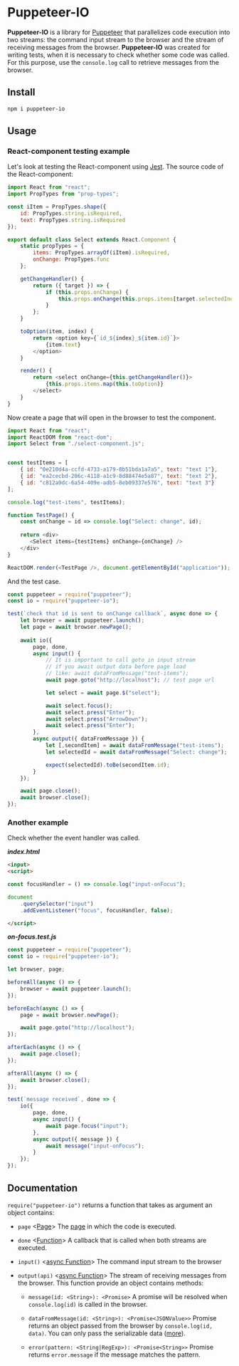 # Puppeteer-IO


**Puppeteer-IO** is a library for [Puppeteer](https://github.com/GoogleChrome/puppeteer) that parallelizes code execution into two streams: the command input stream to the browser and the stream of receiving messages from the browser.
**Puppeteer-IO** was created for writing tests, when it is necessary to check whether some code was called.
For this purpose, use the ```console.log``` call to retrieve messages from the browser.


## Install


```bash
npm i puppeteer-io
```


## Usage


### React-component testing example


Let's look at testing the React-component using [Jest](https://facebook.github.io/jest/). The source code of the React-component:


```javascript
import React from "react";
import PropTypes from "prop-types";

const iItem = PropTypes.shape({
    id: PropTypes.string.isRequired,
    text: PropTypes.string.isRequired
});

export default class Select extends React.Component {
    static propTypes = {
        items: PropTypes.arrayOf(iItem).isRequired,
        onChange: PropTypes.func
    };

    getChangeHandler() {
        return ({ target }) => {
            if (this.props.onChange) {
                this.props.onChange(this.props.items[target.selectedIndex].id);
            }
        };
    }

    toOption(item, index) {
        return <option key={`id_${index}_${item.id}`}>
            {item.text}
        </option>
    }

    render() {
        return <select onChange={this.getChangeHandler()}>
            {this.props.items.map(this.toOption)}
        </select>
    }
}
```


Now create a page that will open in the browser to test the component.


```javascript
import React from "react";
import ReactDOM from "react-dom";
import Select from "./select-component.js";


const testItems = [
    { id: "0e210d4a-ccfd-4733-a179-8b51bda1a7a5", text: "text 1"},
    { id: "ea2cecbd-206c-4118-a1c9-8d88474e5a87", text: "text 2"},
    { id: "c812a9dc-6a54-409e-adb5-8eb09337e576", text: "text 3"}
];

console.log("test-items", testItems);

function TestPage() {
    const onChange = id => console.log("Select: change", id);
    
    return <div>
       <Select items={testItems} onChange={onChange} />
    </div>
}

ReactDOM.render(<TestPage />, document.getElementById("application"));
```


And the test case.


```javascript
const puppeteer = require("puppeteer");
const io = require("puppeteer-io");

test(`check that id is sent to onChange callback`, async done => {
    let browser = await puppeteer.launch();
    let page = await browser.newPage();
    
    await io({
        page, done,
        async input() {
            // It is important to call goto in input stream
            // if you await output data before page load
            // like: await dataFromMessage("test-items");
            await page.goto("http://localhost"); // test page url

            let select = await page.$("select");

            await select.focus();
            await select.press("Enter");
            await select.press("ArrowDown");
            await select.press("Enter");
        },
        async output({ dataFromMessage }) {
            let [,secondItem] = await dataFromMessage("test-items");
            let selectedId = await dataFromMessage("Select: change");

            expect(selectedId).toBe(secondItem.id);
        }
    });

    await page.close();
    await browser.close();
});
```


### Another example


Check whether the event handler was called.


**_index.html_**

```html
<input>
<script>

const focusHandler = () => console.log("input-onFocus");

document
    .querySelector("input")
    .addEventListener("focus", focusHandler, false);

</script>
```

**_on-focus.test.js_**


```javascript
const puppeteer = require("puppeteer");
const io = require("puppeteer-io");

let browser, page;

beforeAll(async () => {
    browser = await puppeteer.launch();
});

beforeEach(async () => {
    page = await browser.newPage();

    await page.goto("http://localhost");
});

afterEach(async () => {
    await page.close();
});

afterAll(async () => {
    await browser.close();
});

test(`message received`, done => {
    io({
        page, done,
        async input() {
            await page.focus("input");
        },
        async output({ message }) {
            await message("input-onFocus");
        }
    });
});
```

## Documentation


```require("puppeteer-io")``` returns a function that takes as argument an object contains:


* ```page``` <[Page](https://github.com/GoogleChrome/puppeteer/blob/master/docs/api.md#class-page)>
The [page](https://github.com/GoogleChrome/puppeteer/blob/master/docs/api.md#class-page) in which the code is executed.

* ```done``` <[Function](https://developer.mozilla.org/en-US/docs/Web/JavaScript/Reference/Global_Objects/Function)>
A callback that is called when both streams are executed.

* ```input()``` <[async Function](https://developer.mozilla.org/en-US/docs/Web/JavaScript/Reference/Global_Objects/AsyncFunction)>
The command input stream to the browser

* ```output(api)``` <[async Function](https://developer.mozilla.org/en-US/docs/Web/JavaScript/Reference/Global_Objects/AsyncFunction)>
The stream of receiving messages from the browser. This function provide an object contains methods:

  * ```message(id: <String>): <Promise>```
  A promise will be resolved when ```console.log(id)``` is called in the browser.
  
  * ```dataFromMessage(id: <String>): <Promise<JSONValue>>```
  Promise returns an object passed from the browser by ```console.log(id, data)```. You can only pass the serializable data ([more](https://github.com/GoogleChrome/puppeteer/blob/master/docs/api.md#jshandlejsonvalue)).
  
  * ```error(pattern: <String|RegExp>): <Promise<String>>``` 
  Promise returns ```error.message``` if the message matches the pattern.
